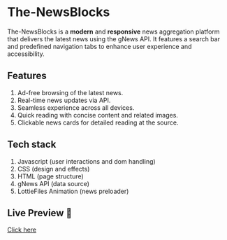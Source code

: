 # The-NewsBlocks

The-NewsBlocks is a **modern** and **responsive** news aggregation platform that delivers the latest news using the gNews API. It features a search bar and predefined navigation tabs to enhance user experience and accessibility.

## Features

1. Ad-free browsing of the latest news.
2. Real-time news updates via API.
3. Seamless experience across all devices.
4. Quick reading with concise content and related images.
5. Clickable news cards for detailed reading at the source.

## Tech stack

1. Javascript (user interactions and dom handling)
2. CSS (design and effects)
3. HTML (page structure)
4. gNews API (data source)
5. LottieFiles Animation (news preloader)

## Live Preview 🚀

[Click here](https://gitboytushar.github.io/The-NewsBlocks/)
